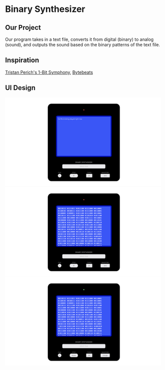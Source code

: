 # Binary Synthesizer

## Our Project
Our program takes in a text file, converts it from digital (binary) to analog (sound), and outputs the sound based on the binary patterns of the text file.

## Inspiration
[Tristan Perich's 1-Bit Symphony](https://tristanperich.bandcamp.com/album/1-bit-symphony), 
[Bytebeats](https://greggman.com/downloads/examples/html5bytebeat/html5bytebeat.html)

## UI Design
![start screen](start-screen.png)
![file inputted](file-inputted.png)
![playing](playing.png)